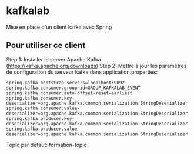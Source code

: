 
# kafkalab

Mise en place d'un client kafka avec Spring

## Pour utiliser ce client
Step 1: Installer le server Apache Kafka (https://kafka.apache.org/downloads)
Step 2: Mettre à jour les paramètres de configuration du serveur kafka dans application.properties:

```
spring.kafka.bootstrap-servers=localhost:9092
spring.kafka.consumer.group-id=GROUP_KAFKALAB_EVENT
spring.kafka.consumer.auto-offset-reset=earliest
spring.kafka.consumer.key-deserializer=org.apache.kafka.common.serialization.StringDeserializer
spring.kafka.consumer.value-deserializer=org.apache.kafka.common.serialization.StringDeserializer
spring.kafka.producer.key-deserializer=org.apache.kafka.common.serialization.StringDeserializer
spring.kafka.producer.value-deserializer=org.apache.kafka.common.serialization.StringDeserializer

```

Topic par defaut: formation-topic
